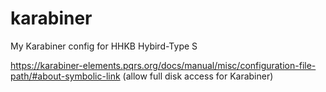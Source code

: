 # karabiner
My Karabiner config for HHKB Hybird-Type S 


https://karabiner-elements.pqrs.org/docs/manual/misc/configuration-file-path/#about-symbolic-link (allow full disk access for Karabiner)
